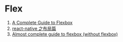 # Flex
1. [A Complete Guide to Flexbox](https://css-tricks.com/snippets/css/a-guide-to-flexbox/)
2. [react-native 之布局篇](https://github.com/tmallfe/tmallfe.github.io/issues/19)
3. [Almost complete guide to flexbox (without flexbox)](https://kyusuf.com/post/almost-complete-guide-to-flexbox-without-flexbox)